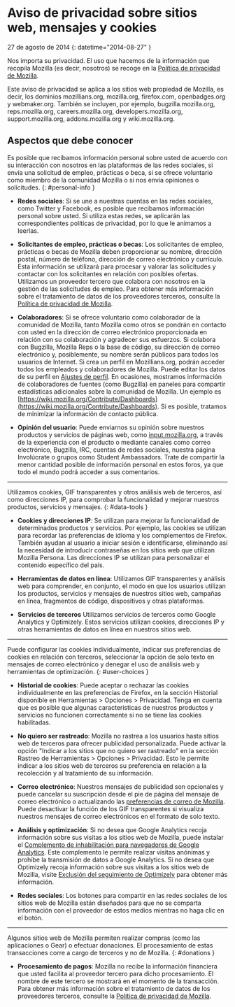 # Aviso de privacidad sobre sitios web, mensajes y cookies

27 de agosto de 2014
{: datetime="2014-08-27" }

Nos importa su privacidad. El uso que hacemos de la información que recopila Mozilla (es decir, nosotros) se recoge en la [Política de privacidad de Mozilla](http://www.mozilla.org/en-US/privacy/).

Este aviso de privacidad se aplica a los sitios web propiedad de Mozilla, es decir, los dominios mozillians.org, mozilla.org, firefox.com, openbadges.org y webmaker.org. También se incluyen, por ejemplo, bugzilla.mozilla.org, reps.mozilla.org, careers.mozilla.org, developers.mozilla.org, support.mozilla.org, addons.mozilla.org y wiki.mozilla.org.

## Aspectos que debe conocer

Es posible que recibamos información personal sobre usted de acuerdo con su interacción con nosotros en las plataformas de las redes sociales, si envía una solicitud de empleo, prácticas o beca, si se ofrece voluntario como miembro de la comunidad Mozilla o si nos envía opiniones o solicitudes. 
{: #personal-info }

* **Redes sociales**: Si se une a nuestras cuentas en las redes sociales, como Twitter y Facebook, es posible que recibamos información personal sobre usted. Si utiliza estas redes, se aplicarán las correspondientes políticas de privacidad, por lo que le animamos a leerlas.  

* **Solicitantes de empleo, prácticas o becas**: Los solicitantes de empleo, prácticas o becas de Mozilla deben proporcionar su nombre, dirección postal, número de teléfono, dirección de correo electrónico y currículo. Esta información se utilizará para procesar y valorar las solicitudes y contactar con los solicitantes en relación con posibles ofertas. Utilizamos un proveedor tercero que colabora con nosotros en la gestión de las solicitudes de empleo. Para obtener más información sobre el tratamiento de datos de los proveedores terceros, consulte la [Política de privacidad de Mozilla](http://www.mozilla.org/en-US/privacy/).

* **Colaboradores**: Si se ofrece voluntario como colaborador de la comunidad de Mozilla, tanto Mozilla como otros se pondrán en contacto con usted en la dirección de correo electrónico proporcionada en relación con su colaboración y agradecer sus esfuerzos. Si colabora con Bugzilla, Mozilla Reps o la base de código, su dirección de correo electrónico y, posiblemente, su nombre serán públicos para todos los usuarios de Internet. Si crea un perfil en Mozillians.org, podrán acceder todos los empleados y colaboradores de Mozilla. Puede editar los datos de su perfil en [Ajustes de perfil](https://mozillians.org/user/edit). En ocasiones, mostramos información de colaboradores de fuentes (como Bugzilla) en paneles para compartir estadísticas adicionales sobre la comunidad de Mozilla. Un ejemplo es [https://wiki.mozilla.org/Contribute/Dashboards](https://wiki.mozilla.org/Contribute/Dashboards). Si es posible, tratamos de minimizar la información de contacto pública.

* **Opinión del usuario**:  Puede enviarnos su opinión sobre nuestros productos y servicios de páginas web, como [input.mozilla.org](https://input.mozilla.org/), a través de la experiencia con el producto o mediante canales como correo electrónico, Bugzilla, IRC, cuentas de redes sociales, nuestra página Involúcrate o grupos como Student Ambassadors. Trate de compartir la menor cantidad posible de información personal en estos foros, ya que todo el mundo podrá acceder a sus comentarios.

---------------------------------------

Utilizamos cookies, GIF transparentes y otros análisis web de terceros, así como direcciones IP, para comprobar la funcionalidad y mejorar nuestros productos, servicios y mensajes. 
{: #data-tools }

* **Cookies y direcciones IP**: Se utilizan para mejorar la funcionalidad de determinados productos y servicios. Por ejemplo, las cookies se utilizan para recordar las preferencias de idioma y los complementos de Firefox. También ayudan al usuario a iniciar sesión e identificarse, eliminando así la necesidad de introducir contraseñas en los sitios web que utilizan Mozilla Persona.  Las direcciones IP se utilizan para personalizar el contenido específico del país.

* **Herramientas de datos en línea**: Utilizamos GIF transparentes y análisis web para comprender, en conjunto, el modo en que los usuarios utilizan los productos, servicios y mensajes de nuestros sitios web, campañas en línea, fragmentos de código, dispositivos y otras plataformas. 

* **Servicios de terceros** Utilizamos servicios de terceros como Google Analytics y Optimizely.  Estos servicios utilizan cookies, direcciones IP y otras herramientas de datos en línea en nuestros sitios web.  

---------------------------------------

Puede configurar las cookies individualmente, indicar sus preferencias de cookies en relación con terceros, seleccionar la opción de solo texto en mensajes de correo electrónico y denegar el uso de análisis web y herramientas de optimización. 
{: #user-choices }

* **Historial de cookies**: Puede aceptar o rechazar las cookies individualmente en las preferencias de Firefox, en la sección Historial disponible en Herramientas > Opciones > Privacidad. Tenga en cuenta que es posible que algunas características de nuestros productos y servicios no funcionen correctamente si no se tiene las cookies habilitadas.

* **No quiero ser rastreado**: Mozilla no rastrea a los usuarios hasta sitios web de terceros para ofrecer publicidad personalizada.  Puede activar la opción "Indicar a los sitios que no quiero ser rastreado" en la sección Rastreo de Herramientas > Opciones > Privacidad. Esto le permite indicar a los sitios web de terceros su preferencia en relación a la recolección y al tratamiento de su información.  

* **Correo electrónico**: Nuestros mensajes de publicidad son opcionales y puede cancelar su suscripción desde el pie de página del mensaje de correo electrónico o actualizando las [preferencias de correo de Mozilla](https://www.mozilla.org/en-US/newsletter/recovery/). Puede desactivar la función de los GIF transparentes si visualiza nuestros mensajes de correo electrónicos en el formato de solo texto.  

* **Análisis y optimización**: Si no desea que Google Analytics recoja información sobre sus visitas a los sitios web de Mozilla, puede instalar el [Complemento de inhabilitación para navegadores de Google Analytics](https://tools.google.com/dlpage/gaoptout). Este complemento le permite realizar visitas anónimas y prohíbe la transmisión de datos a Google Analytics.
Si no desea que Optimizely recoja información sobre sus visitas a los sitios web de Mozilla, visite [Exclusión del seguimiento de Optimizely](https://www.optimizely.com/opt_out) para obtener más información. 

* **Redes sociales**: Los botones para compartir en las redes sociales de los sitios web de Mozilla están diseñados para que no se comparta información con el proveedor de estos medios mientras no haga clic en el botón.

---------------------------------------

Algunos sitios web de Mozilla permiten realizar compras (como las aplicaciones o Gear) o efectuar donaciones. El procesamiento de estas transacciones corre a cargo de terceros y no de Mozilla. 
{: #donations }

* **Procesamiento de pagos**:   Mozilla no recibe la información financiera que usted facilita al proveedor tercero para dicho procesamiento. El nombre de este tercero se mostrará en el momento de la transacción.  Para obtener más información sobre el tratamiento de datos de los proveedores terceros, consulte la [Política de privacidad de Mozilla](http://www.mozilla.org/en-US/privacy/).  
